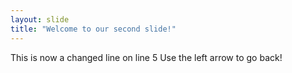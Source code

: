 ```yaml
---
layout: slide
title: "Welcome to our second slide!"
---
```

This is now a changed line on line 5
Use the left arrow to go back!
